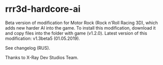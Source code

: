 # rrr3d-hardcore-ai
Beta version of modification for Motor Rock (Rock n'Roll Racing 3D), which adds new harder AI into the game.
To install this modification, download it and copy files into the folder with game (v1.2.0).
Latest version of this modification: v1.3beta5 (01.05.2019).

See changelog (RUS).

Thanks to X-Ray Dev Studios Team.
